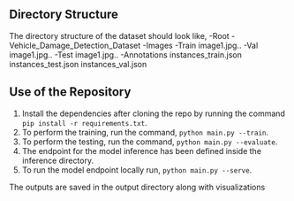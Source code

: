 

## Directory Structure
The directory structure of the dataset should look like,
-Root
  -Vehicle_Damage_Detection_Dataset
    -Images
      -Train
        image1.jpg..
      -Val
        image1.jpg..
      -Test
        image1.jpg..
    -Annotations
      instances_train.json
      instances_test.json
      instances_val.json
## Use of the Repository
1. Install the dependencies after cloning the repo by running the command `pip install -r requirements.txt`.
2. To perform the training, run the command, `python main.py --train`.
3. To perform the testing, run the command, `python main.py --evaluate`.
4. The endpoint for the model inference has been defined inside the inference directory.
5. To run the model endpoint locally run, `python main.py --serve`.

The outputs are saved in the output directory along with visualizations

